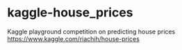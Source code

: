 # kaggle-house_prices
Kaggle playground competition on predicting house prices https://www.kaggle.com/riachih/house-prices
